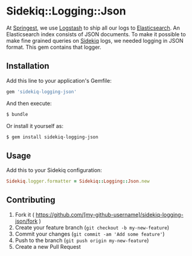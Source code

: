 # Sidekiq::Logging::Json

At [Springest](http://www.springest.com), we use
[Logstash](http://logstash.net/) to ship all our logs to
[Elasticsearch](http://www.elasticsearch.org/). An Elasticsearch index
consists of JSON documents. To make it possible to make fine grained
queries on [Sidekiq](http://sidekiq.org/) logs, we needed logging in
JSON format. This gem contains that logger.

## Installation

Add this line to your application's Gemfile:

```ruby
gem 'sidekiq-logging-json'
```

And then execute:

```bash
$ bundle
```

Or install it yourself as:

```bash
$ gem install sidekiq-logging-json
```

## Usage

Add this to your Sidekiq configuration:

```ruby
Sidekiq.logger.formatter = Sidekiq::Logging::Json.new
```

## Contributing

1. Fork it ( https://github.com/[my-github-username]/sidekiq-logging-json/fork )
2. Create your feature branch (`git checkout -b my-new-feature`)
3. Commit your changes (`git commit -am 'Add some feature'`)
4. Push to the branch (`git push origin my-new-feature`)
5. Create a new Pull Request
